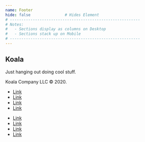 ```yaml
---
name: Footer
hide: false               # Hides Element
# ---------------------------------------------------------
# Notes:
#   - Sections display as columns on Desktop
#   - Sections stack up on Mobile
# ---------------------------------------------------------
---
```


<section>

## Koala

Just hanging out doing cool stuff.

Koala Company LLC &copy; 2020.

</section>

<section>

- [Link](#link)
- [Link](#link)
- [Link](#link)
- [Link](#link)

</section>

<section>

- [Link](#link)
- [Link](#link)
- [Link](#link)
- [Link](#link)

</section>
